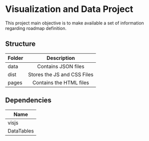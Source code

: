 # Visualization and Data Project

This project main objective is to make available a set of information regarding roadmap definition.

## Structure
| Folder        | Description | 
| ------------- |:-------------:|
| data      | Contains JSON files |
| dist      | Stores the JS and CSS Files  |
| pages | Contains the HTML files   |

## Dependencies
| Name|
| ------------- |
| visjs      | 
| DataTables | 
